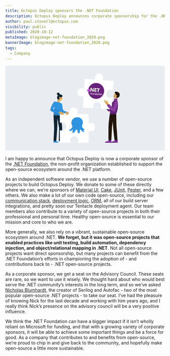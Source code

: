 ```yaml
---
title: Octopus Deploy sponsors the .NET Foundation
description: Octopus Deploy announces corporate sponsorship for the .NET Foundation
author: paul.stovell@octopus.com
visibility: public
published: 2020-10-12
metaImage: blogimage-net-foundation_2020.png
bannerImage: blogimage-net-foundation_2020.png
tags:
  - Company
---
```


![Octopus Deploy sponsors the .NET Foundation](blogimage-net-foundation_2020.png)

I am happy to announce that Octopus Deploy is now a corporate sponsor of the [.NET Foundation](https://dotnetfoundation.org/), the non-profit organization established to support the open-source ecosystem around the .NET platform. 

As an independent software vendor, we use a number of open-source projects to build Octopus Deploy. We donate to some of these directly where we can, we’re sponsors of [Material UI](https://material-ui.com/), [Cake](https://cakebuild.net/blog/2020/10/octopus-deploy), [JUnit](https://junit.org/), [Pester](https://github.com/pester/Pester), and a few others. We also make a lot of our own code open-source, including our [communication stack](https://github.com/OctopusDeploy/Halibut), [deployment logic](https://github.com/OctopusDeploy/Calamari), [ORM](https://github.com/OctopusDeploy/Nevermore), all of our build server integrations, and pretty soon our Tentacle deployment agent. Our team members also contribute to a variety of open-source projects in both their professional and personal time. Healthy open-source is essential to our mission and core to who we are. 

More generally, we also rely on a vibrant, sustainable open-source ecosystem around .NET. **We forget, but it was open-source projects that enabled practices like unit testing, build automation, dependency injection, and object/relational mapping in .NET**. Not all open-source projects want direct sponsorship, but many projects can benefit from the .NET Foundation’s efforts in championing the adoption of - and contributions back to - .NET open-source projects. 

As a corporate sponsor, we get a seat on the Advisory Council. These seats are rare, so we want to use it wisely. We thought hard about who would best serve the .NET community’s interests in the long term, and so we’ve asked [Nicholas Blumhardt](https://nblumhardt.com/), the creator of Serilog and Autofac - two of the most popular open-source .NET projects - to take our seat.  I’ve had the pleasure of knowing Nick for the last decade and working with him years ago, and I really think Nick’s presence on the advisory council will be a very positive influence. 

We think the .NET Foundation can have a bigger impact if it isn’t wholly reliant on Microsoft for funding, and that with a growing variety of corporate sponsors, it will be able to achieve some important things and be a force for good. As a company that contributes to and benefits from open-source, we’re proud to chip in and give back to the community, and hopefully make open-source a little more sustainable. 
